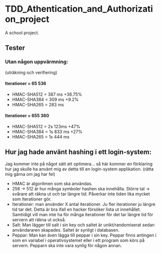 # TDD_Athentication_and_Authorization_project
A school project.

## Tester
### Utan någon uppvärmning:
(uträkning och verifiering)

#### Iterationer = 65 536
* HMAC-SHA512 = 387 ms +36.75%
* HMAC-SHA384 = 309 ms +9.2%
* HMAC-SHA265 = 283 ms

#### Iterationer = 655 360
* HMAC-SHA512 = 2s 123ms +47%
* HMAC-SHA384 = 1s 833 ms +27%
* HMAC-SHA265 = 1s 444 ms

## Hur jag hade använt hashing i ett login-system:
Jag kommer inte på något sätt att optimera... så här kommer en förklaring hur jag skulle ha använt mig av detta till en login-system applikation.
(rätta mig gärna om jag har fel)

* HMAC är algoritmen som ska användas.
* 256 -> 512 är hur många symboler hashen ska innehålla. Större tal -> svårare att räkna ut och tar längre tid. Påverkar inte tiden lika mycket som Iterationer gör.
* Iterationer: man använder X antal iterationer. Ju fler iterationer ju längre tid tar det. Detta är bra ifall en hacker försöker lista ut innehållet. Samtidigt vill man inte ha för många iterationer för det tar längre tid för servern att räkna ut också.
* Salt: Man lägger till salt i sin key och saltet är unikt/randomiserat sedan användararen skapades. Saltet är synligt i databasen.
* Peppar: Man kan även lägga till peppar i sin key. Peppar finns antingen i som en variabel i operativsystemet eller i ett program som körs på servern. Pepparn ska inte vara synlig för någon annan.
